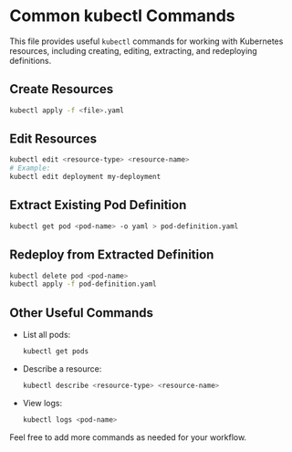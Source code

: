 # Common kubectl Commands

This file provides useful `kubectl` commands for working with Kubernetes resources, including creating, editing, extracting, and redeploying definitions.

## Create Resources

```bash
kubectl apply -f <file>.yaml
```

## Edit Resources

```bash
kubectl edit <resource-type> <resource-name>
# Example:
kubectl edit deployment my-deployment
```

## Extract Existing Pod Definition

```bash
kubectl get pod <pod-name> -o yaml > pod-definition.yaml
```

## Redeploy from Extracted Definition

```bash
kubectl delete pod <pod-name>
kubectl apply -f pod-definition.yaml
```

## Other Useful Commands

- List all pods:
  ```bash
  kubectl get pods
  ```
- Describe a resource:
  ```bash
  kubectl describe <resource-type> <resource-name>
  ```
- View logs:
  ```bash
  kubectl logs <pod-name>
  ```

Feel free to add more commands as needed for your workflow.
